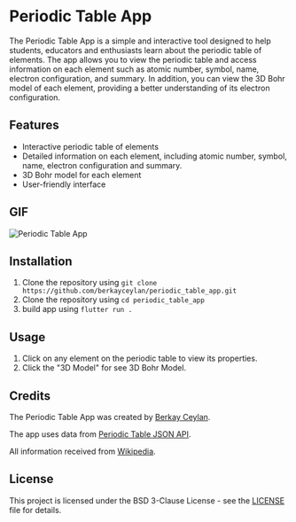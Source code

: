 # Periodic Table App

The Periodic Table App is a simple and interactive tool designed to help students, educators and enthusiasts learn about the periodic table of elements. The app allows you to view the periodic table and access information on each element such as atomic number, symbol, name, electron configuration, and summary. In addition, you can view the 3D Bohr model of each element, providing a better understanding of its electron configuration.

## Features

* Interactive periodic table of elements
* Detailed information on each element, including atomic number, symbol, name, electron configuration and summary.
* 3D Bohr model for each element
* User-friendly interface

## GIF

![Periodic Table App](screenshots/periodic_table_1.gif)

## Installation

1. Clone the repository using `git clone https://github.com/berkayceylan/periodic_table_app.git`
2. Clone the repository using `cd periodic_table_app`
3. build app using `flutter run .`

## Usage

1. Click on any element on the periodic table to view its properties.
2. Click the "3D Model" for see 3D Bohr Model.

## Credits

The Periodic Table App was created by [Berkay Ceylan](https://github.com/berkayceylan).

The app uses data from [Periodic Table JSON API](https://github.com/Bowserinator/Periodic-Table-JSON).

All information received from [Wikipedia](https://en.wikipedia.org/wiki/Main_Page).

## License

This project is licensed under the BSD 3-Clause License - see the [LICENSE](LICENSE) file for details.
